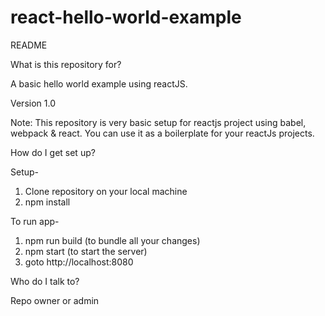 # react-hello-world-example

README

What is this repository for?

  A basic hello world example using reactJS.
    
  Version 1.0
  
  Note: This repository is very basic setup for reactjs project using
  babel, webpack & react. You can use it as a boilerplate for
  your reactJs projects. 
  
How do I get set up?

Setup-

  1. Clone repository on your local machine
  2. npm install
  
To run app-

  1. npm run build (to bundle all your changes)
  2. npm start (to start the server)
  3. goto http://localhost:8080
  
Who do I talk to?

Repo owner or admin

